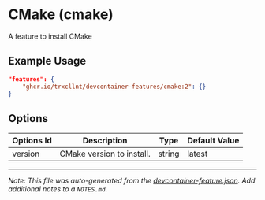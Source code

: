 
# CMake (cmake)

A feature to install CMake

## Example Usage

```json
"features": {
    "ghcr.io/trxcllnt/devcontainer-features/cmake:2": {}
}
```

## Options

| Options Id | Description | Type | Default Value |
|-----|-----|-----|-----|
| version | CMake version to install. | string | latest |



---

_Note: This file was auto-generated from the [devcontainer-feature.json](https://github.com/trxcllnt/devcontainer-features/blob/main/src/cmake/devcontainer-feature.json).  Add additional notes to a `NOTES.md`._
